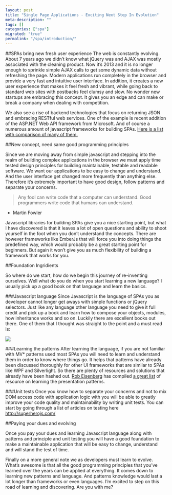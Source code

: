 ```yaml
---
layout: post
title: "Single Page Applications - Exciting Next Step In Evolution"
meta-description: ""
tags: []
categories: ["spa"]
migrated: "true"
permalink: "/spa/introduction/"
---
```

##SPAs bring new fresh user experience
The web is constantly evolving. About 7 years ago we didn’t know what jQuery was and AJAX was mostly associated with the cleaning product. Now it’s 2013 and it is no longer enough to sprinkle simple AJAX calls to get some dynamic data without refreshing the page. Modern applications run completely in the browser and provide a very fast and intuitive user interface.  In addition, it creates a new user experience that makes it feel fresh and vibrant, while going back to standard web sites with postbacks feel clumsy and slow. No wonder new startups are embracing this concept. It gives you an edge and can make or break a company when dealing with competition.

We also see a rise of backend technologies that focus on returning JSON and embracing RESTful web services. One of the example is recent addition of the ASP.NET Web API framework from Microsoft. And of course a numerous amount of javascript frameworks for building SPAs. [Here is a list with comparison of many of them.][1] 

##New concept, need same good programming principles

Since we are moving away from simple javascript and stepping into the realm of building complex applications in the browser we must apply time tested design principles for building maintainable, testable and readable software. We want our applications to be easy to change and understand. And the user interface get changed more frequently than anything else. Therefore it’s extremely important to have good design, follow patterns and separate your concerns.

> Any fool can write code that a
> computer can understand. Good
> programmers write code that humans can
> understand.
-  Martin Fowler

Javascript libraries for building SPAs give you a nice starting point, but what I have discovered is that it leaves a lot of open questions and ability to shoot yourself in the foot when you don’t understand the concepts. There are however frameworks like EmberJs that will force you into doing things the predefined way, which would probably be a great starting point for beginners. But again it won’t give you as much flexibility of building a framework that works for you.

##Foundation Ingridients

So where do we start, how do we begin this journey of re-inventing ourselves. Well what do you do when you start learning a new language? I usually pick up a good book on that language and learn the basics.

###Javascript language
Since Javascript is the language of SPAs you as developer cannot longer get aways with simple functions or jQuery selectors. Just like any language other language you need to give it full credit and pick up a book and learn how to compose your objects, modules, how inheritance works and so on. Luckily there are excellent books out there. One of them that I thought was straight to the point and a must read is:

<a href="http://www.amazon.com/gp/product/0596806752/ref=as_li_ss_il?ie=UTF8&camp=1789&creative=390957&creativeASIN=0596806752&linkCode=as2&tag=sermassblo-20"><img border="0" src="http://ws.assoc-amazon.com/widgets/q?_encoding=UTF8&ASIN=0596806752&Format=_SL110_&ID=AsinImage&MarketPlace=US&ServiceVersion=20070822&WS=1&tag=sermassblo-20" ></a><img src="http://www.assoc-amazon.com/e/ir?t=sermassblo-20&l=as2&o=1&a=0596806752" width="1" height="1" border="0" alt="" style="border:none !important; margin:0px !important;" />


###Learning the patterns
After learning the language, if you are not familiar with MV* patterns used most SPAs you will need to learn and understand them in order to know where things go. It helps that patterns have already been discussed thoroughly for other UI frameworks that are similar to SPAs like WPF and Silverlight. So there are plenty of resources and solutions that already have been hashed out. [Rob Eisenberg][2] has compiled [a great list][3] of resource on learning the presentation patterns. 



###Unit tests
Once you know how to separate your concerns and not to mix DOM access code with application logic with you will be able to greatly improve your code quality and maintainability by writing unit tests. You can start by going through a list of articles on testing here http://superherojs.com/

##Paying your dues and evolving

Once you pay your dues and learning Javascript language along with patterns and principle and unit testing you will have a good foundation to make a maintainable application that will be easy to change, understand and will stand the test of time.

Finally on a more general note we as developers must learn to evolve. What’s awesome is that all the good programming principles that you’ve learned over the years can be applied at everything. It comes down to learning new patterns and language. And patterns knowledge would last a lot longer than frameworks or even languages. I’m excited to step on this road of learning and discovering. Are you with me?


  [1]: http://blog.stevensanderson.com/2012/08/01/rich-javascript-applications-the-seven-frameworks-throne-of-js-2012/.
  [2]: http://devlicio.us/blogs/rob_eisenberg/
  [3]: http://devlicio.us/blogs/rob_eisenberg/archive/2010/05/01/mvvm-study-interlude.aspx